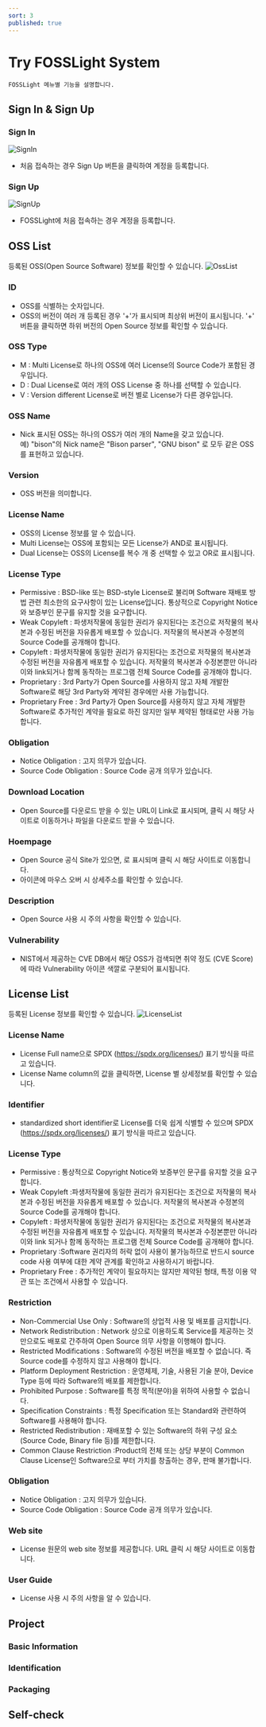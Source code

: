 ```yaml
---
sort: 3
published: true
---
```

# Try FOSSLight System
```note
FOSSLight 메뉴별 기능을 설명합니다.
```
## Sign In & Sign Up

### Sign In
![SignIn](images/sign_in.png)
- 처음 접속하는 경우 Sign Up 버튼을 클릭하여 계정을 등록합니다.

### Sign Up 
![SignUp](images/sign_up.png)  
- FOSSLight에 처음 접속하는 경우 계정을 등록합니다.

## OSS List
등록된 OSS(Open Source Software) 정보를 확인할 수 있습니다.
![OssList](images/oss_list.png)  

### ID  
- OSS를 식별하는 숫자입니다.
- OSS의 버전이 여러 개 등록된 경우 '+'가 표시되며 최상위 버전이 표시됩니다. '+' 버튼을 클릭하면 하위 버전의 Open Source 정보를 확인할 수 있습니다.

### OSS Type  
- M : Multi License로 하나의 OSS에 여러 License의 Source Code가 포함된 경우입니다.
- D : Dual License로 여러 개의 OSS  License 중 하나를 선택할 수 있습니다.
- V : Version different License로 버전 별로 License가 다른 경우입니다.

### OSS Name 
- Nick 표시된 OSS는 하나의 OSS가 여러 개의 Name을 갖고 있습니다.    
    예) "bison"의 Nick name은 "Bison parser", "GNU bison" 로 모두 같은 OSS를 표현하고 있습니다.
      
### Version 
- OSS 버전을 의미합니다.

### License Name 
- OSS의 License 정보를 알 수 있습니다.  
- Multi License는 OSS에 포함되는 모든 License가 AND로 표시됩니다.
- Dual License는 OSS의 License를 복수 개 중 선택할 수 있고 OR로 표시됩니다.

### License Type
- Permissive : BSD-like 또는 BSD-style License로 불리며 Software 재배포 방법 관련 최소한의 요구사항이 있는 License입니다. 통상적으로 Copyright Notice 와 보증부인 문구를 유지할 것을 요구합니다.
- Weak Copyleft : 파생저작물에 동일한 권리가 유지된다는 조건으로 저작물의 복사본과 수정된 버전을 자유롭게 배포할 수 있습니다.
      저작물의 복사본과 수정본의 Source Code를 공개해야 합니다.
- Copyleft : 파생저작물에 동일한 권리가 유지된다는 조건으로 저작물의 복사본과 수정된 버전을 자유롭게 배포할 수 있습니다. 저작물의 복사본과 수정본뿐만 아니라 이와 link되거나 함께 동작하는 프로그램 전체 Source Code를 공개해야 합니다.
- Proprietary : 3rd Party가 Open Source를 사용하지 않고 자체 개발한 Software로 해당 3rd Party와 계약된 경우에만 사용 가능합니다.
- Proprietary Free : 3rd Party가 Open Source를 사용하지 않고 자체 개발한 Software로 추가적인 계약을 필요로 하진 않지만 일부 제약된 형태로만 사용 가능합니다.

### Obligation 
- Notice Obligation : 고지 의무가 있습니다.
- Source Code Obligation : Source Code 공개 의무가 있습니다. 

### Download Location 
- Open Source를 다운로드 받을 수 있는 URL이 Link로 표시되며, 클릭 시 해당 사이트로 이동하거나 파일을 다운로드 받을 수 있습니다.

### Hoempage 
- Open Source 공식 Site가 있으면, 로 표시되며 클릭 시 해당 사이트로  이동합니다.
- 아이콘에 마우스 오버 시 상세주소를 확인할 수 있습니다.

### Description 
- Open Source 사용 시 주의 사항을 확인할 수 있습니다.

### Vulnerability 
- NIST에서 제공하는 CVE DB에서 해당 OSS가 검색되면 취약 정도 (CVE Score)에 따라 Vulnerability 아이콘 색깔로 구분되어 표시됩니다.

## License List
등록된 License 정보를 확인할 수 있습니다.
![LicenseList](images/license_list.png)  

### License Name
- License Full name으로 SPDX (https://spdx.org/licenses/) 표기 방식을 따르고 있습니다.
- License Name column의 값을 클릭하면, License 별 상세정보를 확인할 수 있습니다.

### Identifier
- standardized short identifier로 License를 더욱 쉽게 식별할 수 있으며 SPDX (https://spdx.org/licenses/) 표기 방식을 따르고 있습니다.

### License Type 
- Permissive : 통상적으로 Copyright Notice와 보증부인 문구를 유지할 것을 요구합니다.
- Weak Copyleft :파생저작물에 동일한 권리가 유지된다는 조건으로 저작물의 복사본과 수정된 버전을 자유롭게 배포할 수 있습니다. 저작물의 복사본과 수정본의 Source Code를 공개해야 합니다.
- Copyleft : 파생저작물에 동일한 권리가 유지된다는 조건으로 저작물의 복사본과 수정된 버전을 자유롭게 배포할 수 있습니다. 저작물의 복사본과 수정본뿐만 아니라 이와 link 되거나 함께 동작하는 프로그램 전체 Source Code를 공개해야 합니다.
- Proprietary :Software 권리자의 허락 없이 사용이 불가능하므로 반드시 source code 사용 여부에 대한 계약 관계를 확인하고 사용하시기 바랍니다.
- Proprietary Free : 추가적인 계약이 필요하지는 않지만 제약된 형태, 특정 이용 약관 또는 조건에서 사용할 수 있습니다.

### Restriction 
- Non-Commercial Use Only : Software의 상업적 사용 및 배포를 금지합니다.
- Network Redistribution : Network 상으로 이용하도록 Service를 제공하는 것만으로도 배포로 간주하여 Open Source 의무 사항을 이행해야 합니다.
- Restricted Modifications : Software의 수정된 버전을 배포할 수 없습니다. 즉 Source code를 수정하지 않고 사용해야 합니다.
- Platform Deployment Restriction : 운영체제, 기술, 사용된 기술 분야, Device Type 등에 따라 Software의 배포를 제한합니다.
- Prohibited Purpose : Software를 특정 목적(분야)을 위하여 사용할 수 없습니다.
- Specification Constraints : 특정 Specification 또는 Standard와 관련하여 Software를 사용해야 합니다.
- Restricted Redistribution : 재배포할 수 있는 Software의 하위 구성 요소(Source Code, Binary file 등)를 제한합니다.
- Common Clause Restriction :Product의 전체 또는 상당 부분이 Common Clause License인 Software으로 부터 가치를 창출하는 경우, 판매 불가합니다. 

### Obligation
- Notice Obligation : 고지 의무가 있습니다.
- Source Code Obligation : Source Code 공개 의무가 있습니다. 

### Web site 
- License 원문의 web site 정보를 제공합니다. URL 클릭 시 해당 사이트로 이동합니다.

### User Guide 
- License 사용 시 주의 사항을 알 수 있습니다.

## Project
### Basic Information
### Identification
### Packaging
## Self-check
